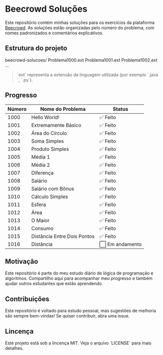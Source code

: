 # Beecrowd Soluções
Este repositório contém minhas soluções para os exercícios da plataforma [Beecrowd](https://www.beecrowd.com.br/).
As soluções estão organizadas pelo número do problema, com nomes padronizados e comentários explicativos.

## Estrutura do projeto
beecrowd-solucoes/
Problema1000.ext
Problema1001.ext
Problema1002.ext
...

>´ext´ representa a extensão da linguagem utilizada (por exemplo ´.java´, ´.py´).

## Progresso

| Número | Nome do Problema                 | Status  |
|--------|----------------------------------|---------|
| 1000   | Hello World!                     | ✅ Feito |
| 1001   | Extremamente Básico              | ✅ Feito |
| 1002   | Área do Círculo                  | ✅ Feito |
| 1003   | Soma Simples                     | ✅ Feito |
| 1004   | Produto Simples                  | ✅ Feito |
| 1005   | Média 1                          | ✅ Feito |
| 1006   | Média 2                          | ✅ Feito |
| 1007   | Diferença                        | ✅ Feito |
| 1008   | Salário                          | ✅ Feito |
| 1009   | Salário com Bônus                | ✅ Feito |
| 1010   | Cálculo Simples                  | ✅ Feito |
| 1011   | Esfera                           | ✅ Feito |
| 1012   | Área                             | ✅ Feito |
| 1013   | O Maior                          | ✅ Feito |
| 1014   | Consumo                          | ✅ Feito |
| 1015   | Distância Entre Dois Pontos      | ✅ Feito |
| 1016   | Distância                        | ⬜ Em andamento |


## Motivação
Este repositório é parte do meu estudo diário de lógica de programação e algoritmos. Compartilho aqui para acompanhar meu progresso e também ajudar outros estudantes que estão aprendendo.

## Contribuições
Este repositório é voltado para estudo pessoal, mas sugestões de melhoria são sempre bem-vindas!
Se quiser contribuir, abra uma issue.

## Lincença
Este projeto está sob a lincença MIT. Veja o arquivo ´LICENSE´ para mais detalhes.


